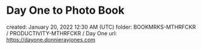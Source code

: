 # Day One to Photo Book

created: January 20, 2022 12:30 AM (UTC)
folder: BOOKMRKS-MTHRFCKR / PRODUCTIVITY-MTHRFCKR / Day One
url: https://dayone.donnierayjones.com